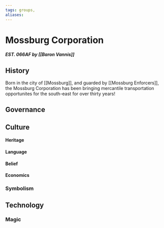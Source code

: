 ```yaml
---
tags: groups, 
aliases:
---
```


# Mossburg Corporation
##### EST. 066AF by [[Baron Vannis]]
## History
Born in the city of [[Mossburg]], and guarded by [[Mossburg Enforcers]], the Mossburg Corporation has been bringing mercantile transportation opportunites for the south-east for over thirty years!
## Governance
## Culture
#### Heritage
#### Language
#### Belief
#### Economics
### Symbolism
## Technology
### Magic